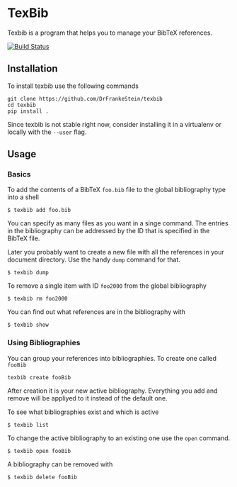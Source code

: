 # TexBib
Texbib is a program that helps you to manage your BibTeX references.

[![Build Status](https://travis-ci.org/frcl/texbib.svg?branch=master)](https://travis-ci.org/frcl/texbib)

## Installation
To install texbib use the following commands

```
git clone https://github.com/DrFrankeStein/texbib
cd texbib
pip install .
```

Since texbib is not stable right now, consider installing it in a virtualenv or locally with the `--user` flag.

## Usage

### Basics
To add the contents of a BibTeX `foo.bib` file to the global bibliography type into a shell
```
$ texbib add foo.bib
```
You can specify as many files as you want in a singe command.
The entries in the bibliography can be addressed by the ID that is specified in the BibTeX file.

Later you probably want to create a new file with all the references in your document directory.
Use the handy `dump` command for that.
```
$ texbib dump
```

To remove a single item with ID `foo2000` from the global bibliography
```
$ texbib rm foo2000
```

You can find out what references are in the bibliography with
```
$ texbib show
```


### Using Bibliographies
You can group your references into bibliographies. To create one called `fooBib`
```
texbib create fooBib
```
After creation it is your new active bibliography.
Everything you add and remove will be appliyed to it instead of the default one.

To see what bibliographies exist and which is active
```
$ texbib list
```

To change the active bibliography to an existing one use the `open` command.
```
$ texbib open fooBib
```

A bibliography can be removed with
```
$ texbib delete fooBib
```

<!-- TODO: API section -->
